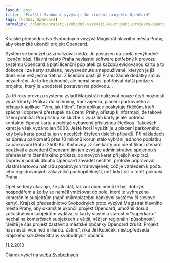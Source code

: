 ```yaml
---
layout: post
title:  "Pražští Svobodní vyzývají ke zrušení projektu OpenCard"
tags: [Praha, OpenCard]
permalink: /clanky/prazsti-svobodni-vyzyvaji-ke-zruseni-projektu-opencard.html
---
```


Krajské předsednictvo Svobodných vyzývá Magistrát hlavního města Prahy, aby okamžitě ukončil projekt Opencard.

<p>Systém se bohužel  už zrealizovat nedá. Je postaven  na zcela nevýhodné licenční bázi. Hlavní město Praha nevlastní software potřebný k provozu systému Opencard a platí licenční poplatek za každou  evidovanou kartu a to dokonce i za karty zrušené, nevyzvednuté a nepoužívané, kterých je již dnes více než jedna třetina. Z licenční pasti již Prahu žádné dodatky smluv nezachrání. Je to trestuhodné, ale nemá smysl pohřbívat další peníze v projektu, který je vpodstatě postaven na podvodu…</p>

<p>Za tři roky provozu systému zvládl Magistrát realizovat pouze čtyři možnosti využití karty. Průkaz do knihovny, tramvajenka, placení parkovného a přístup k aplikaci "Vím, jak řídím". Tato aplikace poskytuje řidičům, kteří spáchali dopravní přestupek na území Prahy, přístup k informaci, že takové řízení probíhá. Pro přístup ke službě s využitím karty je ale potřeba kontaktní čipová karta a počítač vybavený příslušnou čtečkou. Takových karet je však vydáno jen 5000. Ještě horší využití je u placení parkovného, kdy byla karta použita jen v necelých čtyřech tisících případů. Při nákladech na úpravu parkomatů přes 10 milionů korun stálo vybrání jednoho poplatku za parkování Prahu 2500 Kč. Knihovny již své karty pro identifikaci čtenářů používali a zavedení Opencard jim jen zvyšuje administrativu spojenou s přehráváním čtenářského průkazu do nových karet při jejich expiraci. Dopravní podnik dlouho Opencard zavádět nechtěl, protože připravoval vlastní kartovou náhradu papírových tramvajenek, což je vzhledem k počtu jeho registrovaných zákazníků pochopitelnější, než když se o totéž pokouší Praha.</p>

<p>Opět se tedy ukazuje, že jak stát,  tak ani obec nemůže být dobrým hospodářem a že by se neměli vměšovat do pole, které je vyhrazeno komerčním subjektům (např. mikroplatební bankovní systémy či slevové karty). Krajské předsednictvo Svobodných proto vyzývá Magistrát hlavního města Prahy, aby okamžitě ukončil projekt Opencard, umožnil dosud zúčastněným subjektům vydávat si karty vlastní a starost o "superkartu" nechal na komerčních subjektech s větší, něž jen regionální působností. "Ještě je čas projekt zastavit a městské občanky Opencard zrušit. Projekt nás nestál více než miliardu. Zatím.", říká Jiří Kubíček, místopředseda krajského sdružení Strany svobodných občanů.</p>

<p>11.2.2010</p>

<p>Článek vyšel na <a href="http://www.svobodni.cz/media/tiskove-zpravy/786-prazsti-svobodni-vyzyvaji-ke-zruseni-projektu-opencard/" class="article">webu Svobodných</a></p>
